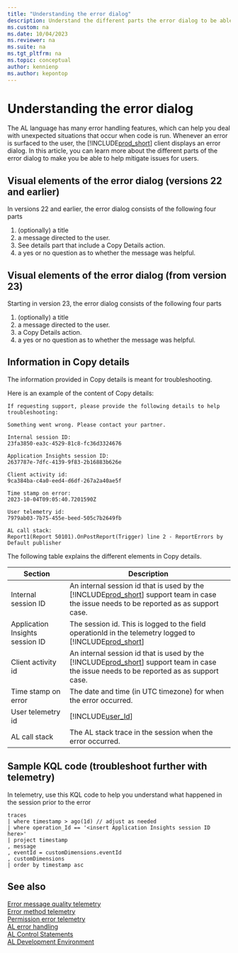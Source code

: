 ```yaml
---
title: "Understanding the error dialog"
description: Understand the different parts the error dialog to be able to help mitigate issues for users 
ms.custom: na
ms.date: 10/04/2023
ms.reviewer: na
ms.suite: na
ms.tgt_pltfrm: na
ms.topic: conceptual
author: kennienp
ms.author: kepontop
---
```


# Understanding the error dialog

The AL language has many error handling features, which can help you deal with unexpected situations that occur when code is run. Whenever an error is surfaced to the user, the [!INCLUDE[prod_short](../developer/includes/prod_short.md)] client displays an error dialog. In this article, you can learn more about the different parts of the error dialog to make you be able to help mitigate issues for users.

## Visual elements of the error dialog (versions 22 and earlier)
In versions 22 and earlier, the error dialog consists of the following four parts
1. (optionally) a title
2. a message directed to the user.
3. See details part that include a Copy Details action.
4. a yes or no question as to whether the message was helpful.


## Visual elements of the error dialog (from version 23)
Starting in version 23, the error dialog consists of the following four parts
1. (optionally) a title
2. a message directed to the user.
3. a Copy Details action.
4. a yes or no question as to whether the message was helpful.



## Information in Copy details
The information provided in Copy details is meant for troubleshooting. 

Here is an example of the content of Copy details:

```text
If requesting support, please provide the following details to help troubleshooting:

Something went wrong. Please contact your partner.

Internal session ID: 
23fa3850-ea3c-4529-81c8-fc36d3324676

Application Insights session ID: 
2637787e-7dfc-4139-9f83-2b16883b626e

Client activity id: 
9ca384ba-c4a0-eed4-d6df-267a2a40ae5f

Time stamp on error: 
2023-10-04T09:05:40.7201590Z

User telemetry id: 
7979ab03-7b75-455e-beed-505c7b2649fb

AL call stack: 
Report1(Report 50101).OnPostReport(Trigger) line 2 - ReportErrors by Default publisher
```

The following table explains the different elements in Copy details.

|Section | Description |
|--------|-------------|
|Internal session ID| An internal session id that is used by the [!INCLUDE[prod_short](../includes/azure-appinsights-name.md)] support team in case the issue needs to be reported as as support case.|
|Application Insights session ID| The session id. This is logged to the field operationId in the telemetry logged to [!INCLUDE[prod_short](../includes/azure-appinsights-name.md)] | 
|Client activity id| An internal session id that is used by the [!INCLUDE[prod_short](../includes/azure-appinsights-name.md)] support team in case the issue needs to be reported as as support case.|
|Time stamp on error| The date and time (in UTC timezone) for when the error occurred. |
|User telemetry id | [!INCLUDE[user_Id](../includes/include-telemetry-user-id.md)] | 
|AL call stack | The AL stack trace in the session when the error occurred.| 


## Sample KQL code (troubleshoot further with telemetry)

In telemetry, use this KQL code to help you understand what happened in the session prior to the error

```kql
traces
| where timestamp > ago(1d) // adjust as needed
| where operation_Id == '<insert Application Insights session ID here>'
| project timestamp
, message
, eventId = customDimensions.eventId 
, customDimensions
| order by timestamp asc
```


## See also
[Error message quality telemetry](../administration/telemetry-error-message-voting-trace.md)   
[Error method telemetry](../administration/telemetry-error-method-trace.md)   
[Permission error telemetry](../administration/telemetry-permission-error-trace.md)   
[AL error handling](devenv-al-error-handling.md)   
[AL Control Statements](devenv-al-control-statements.md)   
[AL Development Environment](devenv-reference-overview.md)   